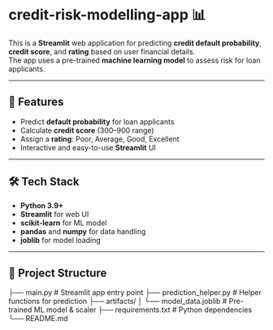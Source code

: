 # credit-risk-modelling-app 📊

This is a **Streamlit** web application for predicting **credit default probability**, **credit score**, and **rating** based on user financial details.  
The app uses a pre-trained **machine learning model** to assess risk for loan applicants.

---

## 🚀 Features
- Predict **default probability** for loan applicants
- Calculate **credit score** (300–900 range)
- Assign a **rating**: Poor, Average, Good, Excellent
- Interactive and easy-to-use **Streamlit** UI

---

## 🛠 Tech Stack
- **Python 3.9+**
- **Streamlit** for web UI
- **scikit-learn** for ML model
- **pandas** and **numpy** for data handling
- **joblib** for model loading

---

## 📂 Project Structure

├── main.py # Streamlit app entry point
├── prediction_helper.py # Helper functions for prediction
├── artifacts/
│ └── model_data.joblib # Pre-trained ML model & scaler
├── requirements.txt # Python dependencies
└── README.md

